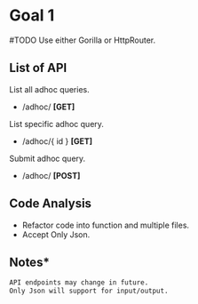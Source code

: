 # Goal 1

#TODO Use  either Gorilla or HttpRouter.

## List of API

List all adhoc queries.
* /adhoc/ **[GET]**

List specific adhoc query.
* /adhoc/{ id } **[GET]**

Submit adhoc query.
* /adhoc/   **[POST]**

## Code Analysis
* Refactor code into function and multiple files.
* Accept Only Json.

## Notes*
```markdown
API endpoints may change in future.
Only Json will support for input/output.
```